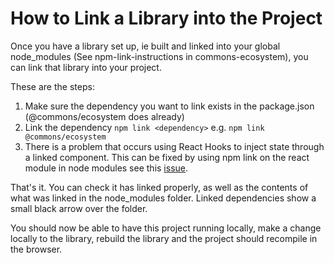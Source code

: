 # How to Link a Library into the Project

Once you have a library set up, ie built and linked into your global node_modules (See npm-link-instructions in commons-ecosystem), you can link that library into your project.

These are the steps:
1. Make sure the dependency you want to link exists in the package.json (@commons/ecosystem does already)
2. Link the dependency ```npm link <dependency>``` e.g. ```npm link @commons/ecosystem```
3. There is a problem that occurs using React Hooks to inject state through a linked component. This can be fixed by using npm link on the react module in node modules see this [issue](https://github.com/facebook/react/issues/13991#issuecomment-474967647).

That's it. You can check it has linked properly, as well as the contents of what was linked in the node_modules folder. Linked dependencies show a small black arrow over the folder. 

You should now be able to have this project running locally, make a change locally to the library, rebuild the library and the project should recompile in the browser.